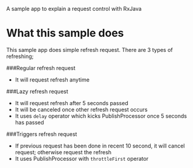 A sample app to explain a request control with RxJava


# What this sample does
This sample app does simple refresh request. There are 3 types of refreshing;

###Regular refresh request
- It will request refresh anytime

###Lazy refresh request
- It will request refresh after 5 seconds passed
- It will be canceled once other refresh request occurs
- It uses `delay` operator which kicks PublishProcessor once 5 seconds has passed

###Triggers refresh request
- If previous request has been done in recent 10 second, it will cancel request; otherwise request the refresh
- It uses PublishProcessor with `throttleFirst` operator
